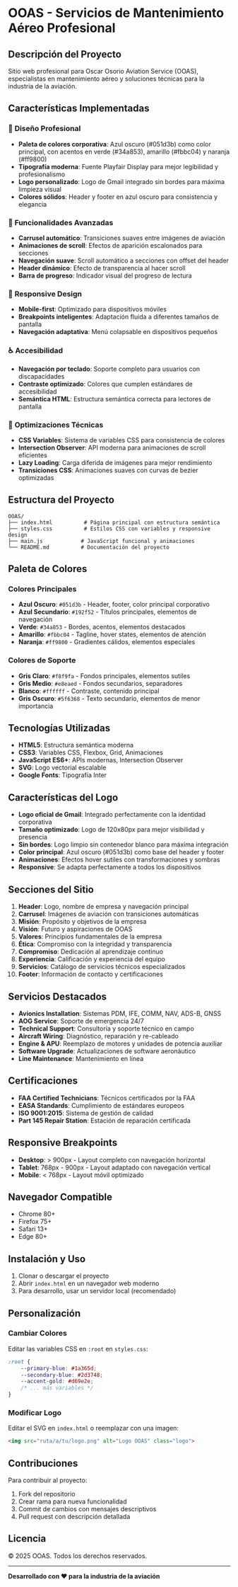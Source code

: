 # OOAS - Servicios de Mantenimiento Aéreo Profesional

## Descripción del Proyecto

Sitio web profesional para Oscar Osorio Aviation Service (OOAS), especialistas en mantenimiento aéreo y soluciones técnicas para la industria de la aviación.

## Características Implementadas

### 🎨 **Diseño Profesional**
- **Paleta de colores corporativa**: Azul oscuro (#051d3b) como color principal, con acentos en verde (#34a853), amarillo (#fbbc04) y naranja (#ff9800)
- **Tipografía moderna**: Fuente Playfair Display para mejor legibilidad y profesionalismo
- **Logo personalizado**: Logo de Gmail integrado sin bordes para máxima limpieza visual
- **Colores sólidos**: Header y footer en azul oscuro para consistencia y elegancia

### 🚀 **Funcionalidades Avanzadas**
- **Carrusel automático**: Transiciones suaves entre imágenes de aviación
- **Animaciones de scroll**: Efectos de aparición escalonados para secciones
- **Navegación suave**: Scroll automático a secciones con offset del header
- **Header dinámico**: Efecto de transparencia al hacer scroll
- **Barra de progreso**: Indicador visual del progreso de lectura

### 📱 **Responsive Design**
- **Mobile-first**: Optimizado para dispositivos móviles
- **Breakpoints inteligentes**: Adaptación fluida a diferentes tamaños de pantalla
- **Navegación adaptativa**: Menú colapsable en dispositivos pequeños

### ♿ **Accesibilidad**
- **Navegación por teclado**: Soporte completo para usuarios con discapacidades
- **Contraste optimizado**: Colores que cumplen estándares de accesibilidad
- **Semántica HTML**: Estructura semántica correcta para lectores de pantalla

### 🔧 **Optimizaciones Técnicas**
- **CSS Variables**: Sistema de variables CSS para consistencia de colores
- **Intersection Observer**: API moderna para animaciones de scroll eficientes
- **Lazy Loading**: Carga diferida de imágenes para mejor rendimiento
- **Transiciones CSS**: Animaciones suaves con curvas de bezier optimizadas

## Estructura del Proyecto

```
OOAS/
├── index.html          # Página principal con estructura semántica
├── styles.css          # Estilos CSS con variables y responsive design
├── main.js            # JavaScript funcional y animaciones
└── README.md          # Documentación del proyecto
```

## Paleta de Colores

### Colores Principales
- **Azul Oscuro**: `#051d3b` - Header, footer, color principal corporativo
- **Azul Secundario**: `#192f52` - Títulos principales, elementos de navegación
- **Verde**: `#34a853` - Bordes, acentos, elementos destacados
- **Amarillo**: `#fbbc04` - Tagline, hover states, elementos de atención
- **Naranja**: `#ff9800` - Gradientes cálidos, elementos especiales

### Colores de Soporte
- **Gris Claro**: `#f8f9fa` - Fondos principales, elementos sutiles
- **Gris Medio**: `#e8eaed` - Fondos secundarios, separadores
- **Blanco**: `#ffffff` - Contraste, contenido principal
- **Gris Oscuro**: `#5f6368` - Texto secundario, elementos de menor importancia

## Tecnologías Utilizadas

- **HTML5**: Estructura semántica moderna
- **CSS3**: Variables CSS, Flexbox, Grid, Animaciones
- **JavaScript ES6+**: APIs modernas, Intersection Observer
- **SVG**: Logo vectorial escalable
- **Google Fonts**: Tipografía Inter

## Características del Logo

- **Logo oficial de Gmail**: Integrado perfectamente con la identidad corporativa
- **Tamaño optimizado**: Logo de 120x80px para mejor visibilidad y presencia
- **Sin bordes**: Logo limpio sin contenedor blanco para máxima integración
- **Color principal**: Azul oscuro (#051d3b) como base del header y footer
- **Animaciones**: Efectos hover sutiles con transformaciones y sombras
- **Responsive**: Se adapta perfectamente a todos los dispositivos

## Secciones del Sitio

1. **Header**: Logo, nombre de empresa y navegación principal
2. **Carrusel**: Imágenes de aviación con transiciones automáticas
3. **Misión**: Propósito y objetivos de la empresa
4. **Visión**: Futuro y aspiraciones de OOAS
5. **Valores**: Principios fundamentales de la empresa
6. **Ética**: Compromiso con la integridad y transparencia
7. **Compromiso**: Dedicación al aprendizaje continuo
8. **Experiencia**: Calificación y experiencia del equipo
9. **Servicios**: Catálogo de servicios técnicos especializados
10. **Footer**: Información de contacto y certificaciones

## Servicios Destacados

- **Avionics Installation**: Sistemas PDM, IFE, COMM, NAV, ADS-B, GNSS
- **AOG Service**: Soporte de emergencia 24/7
- **Technical Support**: Consultoría y soporte técnico en campo
- **Aircraft Wiring**: Diagnóstico, reparación y re-cableado
- **Engine & APU**: Reemplazo de motores y unidades de potencia auxiliar
- **Software Upgrade**: Actualizaciones de software aeronáutico
- **Line Maintenance**: Mantenimiento en línea

## Certificaciones

- **FAA Certified Technicians**: Técnicos certificados por la FAA
- **EASA Standards**: Cumplimiento de estándares europeos
- **ISO 9001:2015**: Sistema de gestión de calidad
- **Part 145 Repair Station**: Estación de reparación certificada

## Responsive Breakpoints

- **Desktop**: > 900px - Layout completo con navegación horizontal
- **Tablet**: 768px - 900px - Layout adaptado con navegación vertical
- **Mobile**: < 768px - Layout móvil optimizado

## Navegador Compatible

- Chrome 80+
- Firefox 75+
- Safari 13+
- Edge 80+

## Instalación y Uso

1. Clonar o descargar el proyecto
2. Abrir `index.html` en un navegador web moderno
3. Para desarrollo, usar un servidor local (recomendado)

## Personalización

### Cambiar Colores
Editar las variables CSS en `:root` en `styles.css`:

```css
:root {
    --primary-blue: #1a365d;
    --secondary-blue: #2d3748;
    --accent-gold: #d69e2e;
    /* ... más variables */
}
```

### Modificar Logo
Editar el SVG en `index.html` o reemplazar con una imagen:

```html
<img src="ruta/a/tu/logo.png" alt="Logo OOAS" class="logo">
```

## Contribuciones

Para contribuir al proyecto:
1. Fork del repositorio
2. Crear rama para nueva funcionalidad
3. Commit de cambios con mensajes descriptivos
4. Pull request con descripción detallada

## Licencia

© 2025 OOAS. Todos los derechos reservados.

---

**Desarrollado con ❤️ para la industria de la aviación**
